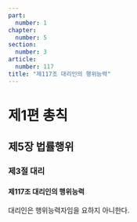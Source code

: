 ```yaml
---
part:
  number: 1
chapter:
  number: 5
section:
  number: 3
article:
  number: 117
title: "제117조 대리인의 행위능력"
---
```


# 제1편 총칙

## 제5장 법률행위

### 제3절 대리

#### 제117조 대리인의 행위능력

대리인은 행위능력자임을 요하지 아니한다.
